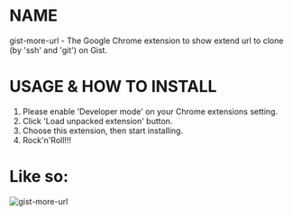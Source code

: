 # NAME
gist-more-url - The Google Chrome extension to show extend url to clone (by 'ssh' and 'git') on Gist.

# USAGE & HOW TO INSTALL
1. Please enable 'Developer mode' on your Chrome extensions setting.
2. Click 'Load unpacked extension' button.
3. Choose this extension, then start installing.
4. Rock'n'Roll!!!

# Like so:
![gist-more-url](https://dl.dropbox.com/u/14832699/show_more_gist_url.png)
